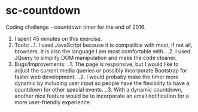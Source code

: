 # sc-countdown
Coding challenge - countdown timer for the end of 2016.

1. I spent 45 minutes on this exercise.
2. Tools:
..1. I used JavaScript because it is compatible with most, if not all, browsers. It is also the language I am most comfortable with. 
..2. I used JQuery to simplify DOM manipulation and make the code cleaner.
3. Bugs/Improvements:
..1. The page is responsive, but I would like to adjust the current media queries or possibly incorporate Bootstrap for faster web development.
..2. I would probaby make the timer more dynamic by including user input so people have the flexibility to have a countdown for other special events.
..3. With a dynamic countdown, another nice feature would be to incorporate an email notification for a more user-friendly experience.

